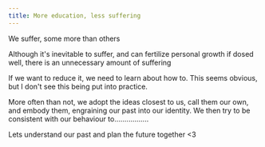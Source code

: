 ```yaml
---
title: More education, less suffering
---
```

We suffer, some more than others

Although it's inevitable to suffer, and can fertilize personal growth if dosed well, there is an unnecessary amount of suffering

If we want to reduce it, we need to learn about how to. This seems obvious, but I don't see this being put into practice.

More often than not, we adopt the ideas closest to us, call them our own, and embody them, engraining our past into our identity. We then try to be consistent with our behaviour to.................

Lets understand our past and plan the future together <3


